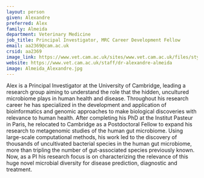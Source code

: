 ```yaml
---
layout: person
given: Alexandre
preferred: Alex
family: Almeida
department: Veterinary Medicine
job_title: Principal Investigator, MRC Career Development Fellow
email: aa2369@cam.ac.uk
crsid: aa2369
image_link: https://www.vet.cam.ac.uk/sites/www.vet.cam.ac.uk/files/styles/inline/public/images/profile/aalmeida_0.jpeg?itok=0OiD0s1O
website: https://www.vet.cam.ac.uk/staff/dr-alexandre-almeida
image: Almeida_Alexandre.jpg
---
```


Alex is a Principal Investigator at the University of Cambridge, leading a research group aiming to understand the role that the hidden, uncultured microbiome plays in human health and disease. Throughout his research career he has specialized in the development and application of bioinformatics and genomic approaches to make biological discoveries with relevance to human health. After completing his PhD at the Institut Pasteur in Paris, he relocated to Cambridge as a Postdoctoral Fellow to expand his research to metagenomic studies of the human gut microbiome. Using large-scale computational methods, his work led to the discovery of thousands of uncultivated bacterial species in the human gut microbiome, more than tripling the number of gut-associated species previously known. Now, as a PI his research focus is on characterizing the relevance of this huge novel microbial diversity for disease prediction, diagnostic and treatment.